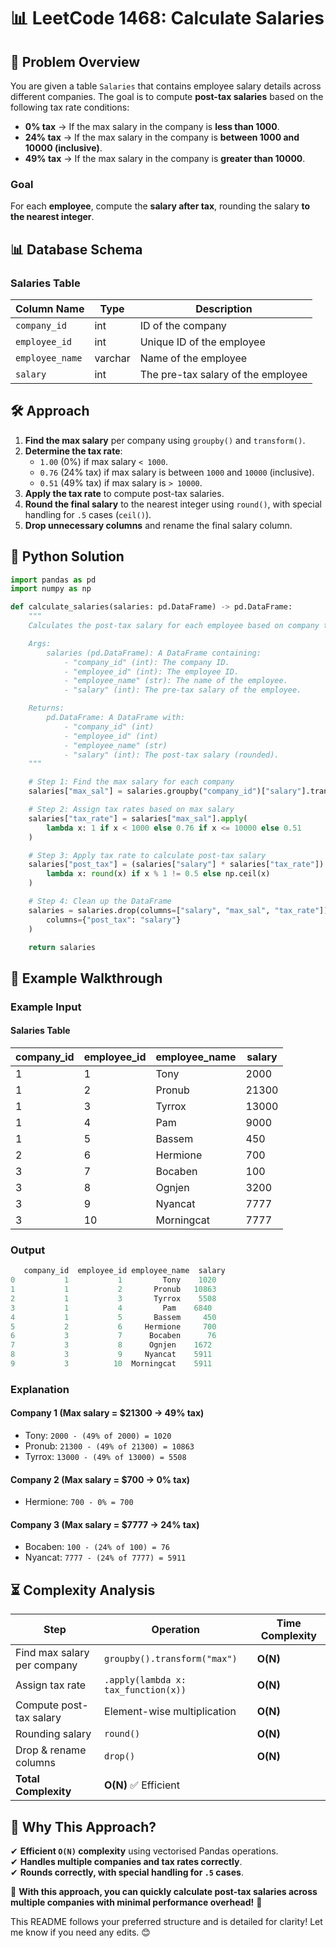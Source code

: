 # 📊 **LeetCode 1468: Calculate Salaries**  

## 📌 **Problem Overview**  
You are given a table `Salaries` that contains employee salary details across different companies. The goal is to compute **post-tax salaries** based on the following tax rate conditions:

- **0% tax** → If the max salary in the company is **less than $1000$**.  
- **24% tax** → If the max salary in the company is **between $1000$ and $10000$ (inclusive)**.  
- **49% tax** → If the max salary in the company is **greater than $10000$**.  

### **Goal**  
For each **employee**, compute the **salary after tax**, rounding the salary **to the nearest integer**.  

## 📊 **Database Schema**  

### **Salaries Table**  
| Column Name    | Type    | Description |
|---------------|--------|-------------|
| `company_id`  | int    | ID of the company |
| `employee_id` | int    | Unique ID of the employee |
| `employee_name` | varchar | Name of the employee |
| `salary`      | int    | The pre-tax salary of the employee |

## 🛠 **Approach**  

1. **Find the max salary** per company using `groupby()` and `transform()`.  
2. **Determine the tax rate**:  
   - `1.00` (0%) if max salary `< 1000`.  
   - `0.76` (24% tax) if max salary is between `1000` and `10000` (inclusive).  
   - `0.51` (49% tax) if max salary is `> 10000`.  
3. **Apply the tax rate** to compute post-tax salaries.  
4. **Round the final salary** to the nearest integer using `round()`, with special handling for `.5` cases (`ceil()`).  
5. **Drop unnecessary columns** and rename the final salary column.  

## 🚀 **Python Solution**  

```python
import pandas as pd
import numpy as np

def calculate_salaries(salaries: pd.DataFrame) -> pd.DataFrame:
    """
    Calculates the post-tax salary for each employee based on company tax rates.

    Args:
        salaries (pd.DataFrame): A DataFrame containing:
            - "company_id" (int): The company ID.
            - "employee_id" (int): The employee ID.
            - "employee_name" (str): The name of the employee.
            - "salary" (int): The pre-tax salary of the employee.

    Returns:
        pd.DataFrame: A DataFrame with:
            - "company_id" (int)
            - "employee_id" (int)
            - "employee_name" (str)
            - "salary" (int): The post-tax salary (rounded).
    """

    # Step 1: Find the max salary for each company
    salaries["max_sal"] = salaries.groupby("company_id")["salary"].transform("max")

    # Step 2: Assign tax rates based on max salary
    salaries["tax_rate"] = salaries["max_sal"].apply(
        lambda x: 1 if x < 1000 else 0.76 if x <= 10000 else 0.51
    )

    # Step 3: Apply tax rate to calculate post-tax salary
    salaries["post_tax"] = (salaries["salary"] * salaries["tax_rate"]).apply(
        lambda x: round(x) if x % 1 != 0.5 else np.ceil(x)
    )

    # Step 4: Clean up the DataFrame
    salaries = salaries.drop(columns=["salary", "max_sal", "tax_rate"]).rename(
        columns={"post_tax": "salary"}
    )

    return salaries
```

## 📌 **Example Walkthrough**  

### **Example Input**  

#### **Salaries Table**  
| company_id | employee_id | employee_name | salary |
|------------|------------|--------------|--------|
| 1          | 1          | Tony         | 2000   |
| 1          | 2          | Pronub       | 21300  |
| 1          | 3          | Tyrrox       | 13000  |
| 1          | 4          | Pam          | 9000   |
| 1          | 5          | Bassem       | 450    |
| 2          | 6          | Hermione     | 700    |
| 3          | 7          | Bocaben      | 100    |
| 3          | 8          | Ognjen       | 3200   |
| 3          | 9          | Nyancat      | 7777   |
| 3          | 10         | Morningcat   | 7777   |

### **Output**  
```python
   company_id  employee_id employee_name  salary
0           1           1         Tony    1020
1           1           2       Pronub   10863
2           1           3       Tyrrox    5508
3           1           4         Pam    6840
4           1           5       Bassem     450
5           2           6     Hermione     700
6           3           7      Bocaben      76
7           3           8      Ognjen    1672
8           3           9     Nyancat    5911
9           3          10  Morningcat    5911
```

### **Explanation**  
#### **Company 1 (Max salary = $21300 → 49% tax)**  
- Tony: `2000 - (49% of 2000) = 1020`  
- Pronub: `21300 - (49% of 21300) = 10863`  
- Tyrrox: `13000 - (49% of 13000) = 5508`  

#### **Company 2 (Max salary = $700 → 0% tax)**  
- Hermione: `700 - 0% = 700`  

#### **Company 3 (Max salary = $7777 → 24% tax)**  
- Bocaben: `100 - (24% of 100) = 76`  
- Nyancat: `7777 - (24% of 7777) = 5911`  

## ⏳ **Complexity Analysis**  

| Step | Operation | Time Complexity |
|------|------------|----------------|
| Find max salary per company | `groupby().transform("max")` | **O(N)** |
| Assign tax rate | `.apply(lambda x: tax_function(x))` | **O(N)** |
| Compute post-tax salary | Element-wise multiplication | **O(N)** |
| Rounding salary | `round()` | **O(N)** |
| Drop & rename columns | `drop()` | **O(N)** |
| **Total Complexity** | **O(N)** ✅ Efficient |

## 🎯 **Why This Approach?**  
✔ **Efficient `O(N)` complexity** using vectorised Pandas operations.  
✔ **Handles multiple companies and tax rates correctly**.  
✔ **Rounds correctly, with special handling for `.5` cases**.  

🚀 **With this approach, you can quickly calculate post-tax salaries across multiple companies with minimal performance overhead!** 🎯  

This README follows your preferred structure and is detailed for clarity! Let me know if you need any edits. 😊